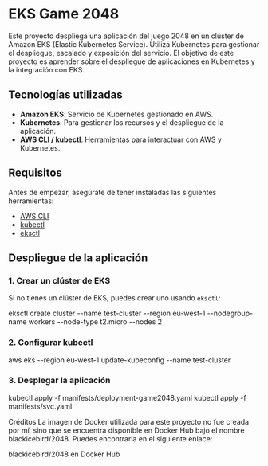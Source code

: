 # EKS Game 2048

Este proyecto despliega una aplicación del juego 2048 en un clúster de Amazon EKS (Elastic Kubernetes Service). Utiliza Kubernetes para gestionar el despliegue, escalado y exposición del servicio. El objetivo de este proyecto es aprender sobre el despliegue de aplicaciones en Kubernetes y la integración con EKS.

## Tecnologías utilizadas

- **Amazon EKS**: Servicio de Kubernetes gestionado en AWS.
- **Kubernetes**: Para gestionar los recursos y el despliegue de la aplicación.
- **AWS CLI / kubectl**: Herramientas para interactuar con AWS y Kubernetes.

## Requisitos

Antes de empezar, asegúrate de tener instaladas las siguientes herramientas:

- [AWS CLI](https://aws.amazon.com/cli/)
- [kubectl](https://kubernetes.io/docs/tasks/tools/install-kubectl/)
- [eksctl](https://eksctl.io/)

## Despliegue de la aplicación

### 1. Crear un clúster de EKS

Si no tienes un clúster de EKS, puedes crear uno usando `eksctl`:

eksctl create cluster --name test-cluster --region eu-west-1 --nodegroup-name workers --node-type t2.micro --nodes 2

### 2. Configurar kubectl

aws eks --region eu-west-1 update-kubeconfig --name test-cluster

### 3. Desplegar la aplicación

kubectl apply -f manifests/deployment-game2048.yaml
kubectl apply -f manifests/svc.yaml

Créditos
La imagen de Docker utilizada para este proyecto no fue creada por mí, sino que se encuentra disponible en Docker Hub bajo el nombre blackicebird/2048. Puedes encontrarla en el siguiente enlace:

blackicebird/2048 en Docker Hub
